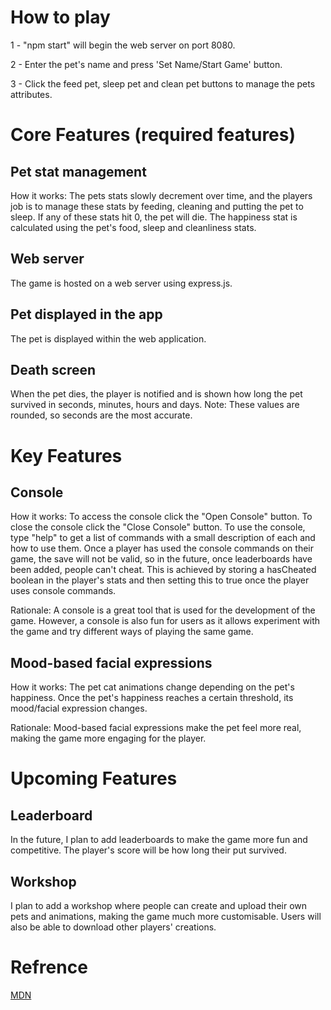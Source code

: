 # How to play
1 - "npm start" will begin the web server on port 8080.

2 - Enter the pet's name and press 'Set Name/Start Game' button.

3 - Click the feed pet, sleep pet and clean pet buttons to manage the pets attributes.

# Core Features (required features)
## Pet stat management
How it works:
The pets stats slowly decrement over time, and the players job is to manage these stats by feeding, cleaning and putting the pet to sleep. If any of these stats hit 0, the pet will die. The happiness stat is calculated using the pet's food, sleep and cleanliness stats.

## Web server
The game is hosted on a web server using express.js.

## Pet displayed in the app
The pet is displayed within the web application.

## Death screen
When the pet dies, the player is notified and is shown how long the pet survived in seconds, minutes, hours and days.
Note: These values are rounded, so seconds are the most accurate.

# Key Features

## Console
How it works:
To access the console click the "Open Console" button. To close the console click the "Close Console" button. To use the console, type "help" to get a list of commands with a small description of each and how to use them. Once a player has used the console commands on their game, the save will not be valid, so in the future, once leaderboards have been added, people can't cheat. This is achieved by storing a hasCheated boolean in the player's stats and then setting this to true once the player uses console commands.

Rationale: 
A console is a great tool that is used for the development of the game. However, a console is also fun for users as it allows experiment with the game and try different ways of playing the same game.

## Mood-based facial expressions
How it works:
The pet cat animations change depending on the pet's happiness. Once the pet's happiness reaches a certain threshold, its mood/facial expression changes.

Rationale:
Mood-based facial expressions make the pet feel more real, making the game more engaging for the player.

# Upcoming Features

## Leaderboard 
In the future, I plan to add leaderboards to make the game more fun and competitive. The player's score will be how long their put survived.

## Workshop
I plan to add a workshop where people can create and upload their own pets and animations, making the game much more customisable. Users will also be able to download other players' creations.

# Refrence
[MDN](https://developer.mozilla.org/en-US/)